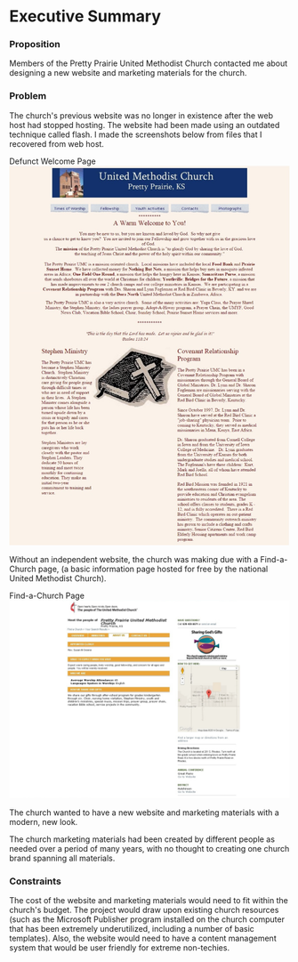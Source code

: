 # Executive Summary

### Proposition

Members of the Pretty Prairie United Methodist Church contacted me about designing a new website and marketing materials for the church. 

### Problem
The church's previous website was no longer in existence after the web host had stopped hosting. The website had been made using an outdated technique called flash. I made the screenshots below from files that I recovered from web host.  

Defunct Welcome Page
![](images/old-website-welcome-page.jpg)

Without an independent website, the church was making due with a Find-a-Church page, (a basic information page hosted for free by the national United Methodist Church).

Find-a-Church Page
![](images/find-a-church-about-us.jpg)

The church wanted to have a new website and marketing materials with a modern, new look.

The church marketing materials had been created by different people as needed over a period of many years, with no thought to creating one church brand spanning all materials.

### Constraints
The cost of the website and marketing materials would need to fit within the church's budget. The project would draw upon existing church resources (such as the Microsoft Publisher program installed on the church computer that has been extremely underutilized, including a number of basic templates). Also, the website would need to have a content management system that would be user friendly for extreme non-techies. 
